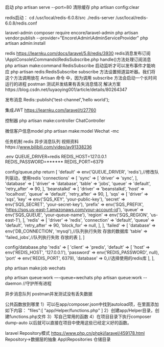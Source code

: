 启动
php artisan serve --port=80
清除缓存
php artisan config:clear

redis启动：
cd /usr/local/redis-6.0.8/src
./redis-server /usr/local/redis-6.0.8/redis.conf

laravel-admin
composer require encore/laravel-admin
php artisan vendor:publish --provider="Encore\Admin\AdminServiceProvider"
php artisan admin:install

redis
https://learnku.com/docs/laravel/5.8/redis/3930
redis消息发布订阅
\App\Console\Commands\RedisSubscribe.php handle()方法处理订阅消息
php artisan make:command RedisSubscribe
启动监听才可以发布事件才能响应
php artisan redis:RedisSubscribe
subscribe 方法设置频道监听器。我们将这个方法调用放在 Artisan 命令 中，因为调用 subscribe 方法会启动一个长时间运行的进程
postman 测试并发结果有丢失消息情况
解决方案https://blog.csdn.net/luyaoying001/article/details/80264347

发布消息
Redis::publish('test-channel','hello world');

集成JWT
https://learnku.com/laravel/t/27760

控制器
php artisan make:controller ChatController

微信客户信息model
php artisan make:model Wechat -mc

任务机制 redis 异步消息队列
视频资料https://www.bilibili.com/video/av91338236

.env
QUEUE_DRIVER=redis
REDIS_HOST=127.0.0.1
REDIS_PASSWORD=******
REDIS_PORT=6379

config/queue.php
return [
    'default' => env('QUEUE_DRIVER', 'redis'),//修改队列驱动，使用redis
    'connections' => [
        'sync' => [
            'driver' => 'sync',
        ],
        'database' => [
            'driver' => 'database',
            'table' => 'jobs',
            'queue' => 'default',
            'retry_after' => 90,
        ],
        'beanstalkd' => [
            'driver' => 'beanstalkd',
            'host' => 'localhost',
            'queue' => 'default',
            'retry_after' => 90,
        ],
        'sqs' => [
            'driver' => 'sqs',
            'key' => env('SQS_KEY', 'your-public-key'),
            'secret' => env('SQS_SECRET', 'your-secret-key'),
            'prefix' => env('SQS_PREFIX', 'https://sqs.us-east-1.amazonaws.com/your-account-id'),
            'queue' => env('SQS_QUEUE', 'your-queue-name'),
            'region' => env('SQS_REGION', 'us-east-1'),
        ],
        'redis' => [
            'driver' => 'redis',
            'connection' => 'default',
            'queue' => 'default',
            'retry_after' => 90,
            'block_for' => null,
        ],
    ],
    'failed' => [
        'database' => env('DB_CONNECTION', 'mysql'),//队列执行失败 存放的数据库
        'table' => 'failed_jobs',//队列执行失败 存放的表
    ],
]

config/database.php
'redis' => [
    'client' => 'predis',
    'default' => [
        'host' => env('REDIS_HOST', '127.0.0.1'),
        'password' => env('REDIS_PASSWORD', null),
        'port' => env('REDIS_PORT', 6379),
        'database' => 0,//选择使用的redis库
    ],
],

php artisan make:job wechats

php artisan queue:work —-queue=wechats
php artisan queue:work --daemon //守护所有进程

异步消息队列 postman并发测试没有丢失数据

公共函数放到哪里
1）可以在app/composer.json中找到autoload项，在里面添加如下内容：
    "files":[
        "app/Helper/functions.php"
    ]
2）创建app/Helper目录，创建functions.php文件
3）写自己常用的函数
4）在项目目录下执行composer dump-auto
以后就可以直接在项目中使用这些已经定义好的函数。

laravel Repository模式
https://www.php.cn/phpkj/laravel/459178.html
Repository->数据层的抽象
App\Repositories 仓储目录




